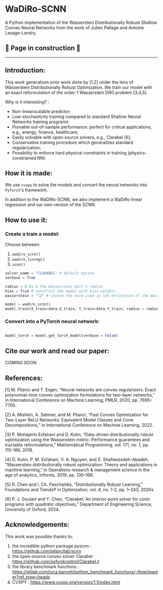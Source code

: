 # WaDiRo-SCNN
A Python implementation of the Wasserstein Distributionally Robust Shallow Convex Neural Networks from the work of Julien Pallage and Antoine Lesage-Landry.

🚧 **Page in construction** 🚧
---
---
## Introduction:
This work generalizes prior work done by [1,2] under the lens of Wasserstein Distributionally Robust Optimization. We train our model with an exact reformulation of the order-1 Wasserstein DRO problem [3,4,5].

Why is it interesting? :
- Non-linearscalable predictor;
- Low-stochasticity training compared to standard Shallow Neural Networks training programs.
- Provable out-of-sample performance: perfect for critical applications, e.g., energy, finance, healthcare;
- Easily solvable with open-source solvers, e.g., Clarabel [6];
- Conservative training procedure which generalizes standard regularization;
- Possibility to enforce hard physical constraints in training (physics-constrained NN).

## How it is made:
We use `cvxpy` to solve the models and convert the neural networks into `PyTorch`'s framework. 

In addition to the WaDiRo-SCNN, we also implement a WaDiRo linear regression and our own version of the SCNN.

## How to use it:

### Create a train a model:

Choose between:
1. `wadiro_scnn()`
2. `wadiro_linreg()`
3. `scnn()`

```python
solver_name = "CLARABEL" # default option
verbose = True 

radius = 0.01 # the Wasserstein ball's radius
bias = True # construct the model with bias weights
wasserstein = "l2" # choose the norm used in the definition of the Wasserstein distance

model = wadiro_scnn()
model.train(X_train=data.X_train, Y_train=data.Y_train, radius = radius, bias = bias, max_neurons=max_neurons, verbose=verbose, solver=solver_name, wasserstein=wasserstein)
```


### Convert into a PyTorch neural network:

```python

model_torch = model.get_torch_model(verbose = False)

```

## Cite our work and read our paper:

COMING SOON

## References:

[1] M. Pilanci and T. Ergen, “Neural networks are convex regularizers: Exact polynomial-time convex optimization formulations for two-layer networks,” in International Conference on Machine Learning, PMLR, 2020, pp. 7695–7705.

[2] A. Mishkin, A. Sahiner, and M. Pilanci, “Fast Convex Optimization for Two-Layer ReLU Networks: Equivalent Model Classes and Cone Decompositions,” in International Conference on Machine Learning, 2022.

[3] P. Mohajerin Esfahani and D. Kuhn, “Data-driven distributionally robust optimization using the Wasserstein metric: Performance guarantees and tractable reformulations,” Mathematical Programming, vol. 171, no. 1, pp. 115–166, 2018.

[4] D. Kuhn, P. M. Esfahani, V. A. Nguyen, and S. Shafieezadeh-Abadeh, “Wasserstein distributionally robust optimization: Theory and applications in machine learning,” in Operations research & management science in the age of analytics, Informs, 2019, pp. 130–166.

[5] R. Chen and I. Ch. Paschalidis, “Distributionally Robust Learning,” Foundations and Trends® in Optimization, vol. 4, no. 1-2, pp. 1–243, 2020s

[6] P. J. Goulart and Y. Chen, “Clarabel: An interior-point solver for conic programs with quadratic objectives,” Department of Engineering Science, University of Oxford, 2024.

## Acknowledgements:

This work was possible thanks to:

1. the incredible python package pyscnn : https://github.com/pilancilab/scnn
2. the open-source convex solver Clarabel : https://github.com/oxfordcontrol/Clarabel.jl
3. the library benchmark functions : https://gitlab.com/luca.baronti/python_benchmark_functions/-/tree/master?ref_type=heads
4. CVXPY : https://www.cvxpy.org/version/1.1/index.html


